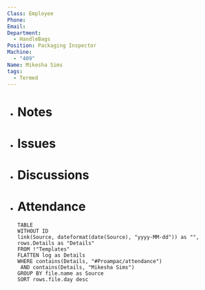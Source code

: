 ```yaml
---
Class: Employee
Phone: 
Email: 
Department:
  - HandleBags
Position: Packaging Inspector
Machine:
  - "409"
Name: Mikesha Sims
tags:
  - Termed
---
```

- # Notes
- # Issues
- # Discussions
- # Attendance
  
  ```dataview
  TABLE
  WITHOUT ID
  link(Source, dateformat(date(Source), "yyyy-MM-dd")) as "",
  rows.Details as "Details"
  FROM !"Templates"
  FLATTEN log as Details
  WHERE contains(Details, "#Proampac/attendance")
   AND contains(Details, "Mikesha Sims")
  GROUP BY file.name as Source
  SORT rows.file.day desc
  ```